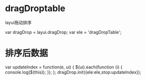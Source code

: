 # dragDroptable
layui拖动排序

var dragDrop = layui.dragDrop;
var ele = 'dragDropTable';
# 排序后数据
var updateIndex = function(e, ui) {
   $(ui).each(function (i) {
        console.log($(this));
     });
 };
dragDrop.init({ele:ele,stop:updateIndex});

